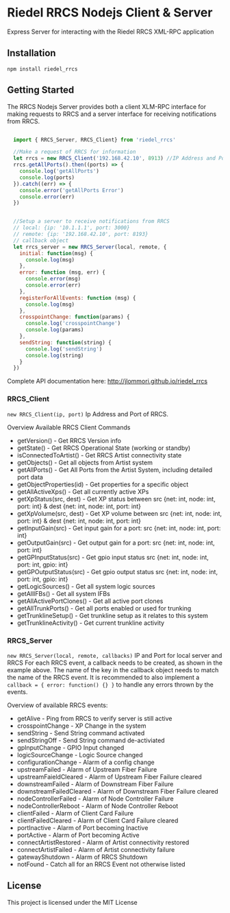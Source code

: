 # Riedel RRCS Nodejs Client & Server

Express Server for interacting with the Riedel RRCS XML-RPC application

## Installation

`npm install riedel_rrcs`

## Getting Started

The RRCS Nodejs Server provides both a client XLM-RPC interface for making requests to RRCS and a server interface for receiving notifications from RRCS.

```js

  import { RRCS_Server, RRCS_Client} from 'riedel_rrcs'

  //Make a request of RRCS for information
  let rrcs = new RRCS_Client('192.168.42.10', 8913) //IP Address and Port of RRCS
  rrcs.getAllPorts().then((ports) => {
    console.log('getAllPorts')
    console.log(ports)
  }).catch((err) => {
    console.error('getAllPorts Error')
    console.error(err)
  })


  //Setup a server to receive notifications from RRCS
  // local: {ip: '10.1.1.1', port: 3000}
  // remote: {ip: '192.168.42.10', port: 8193}
  // callback object
  let rrcs_server = new RRCS_Server(local, remote, {
    initial: function(msg) {
      console.log(msg)
    },
    error: function (msg, err) {
      console.error(msg)
      console.error(err)
    },
    registerForAllEvents: function (msg) {
      console.log(msg)
    },
    crosspointChange: function(params) {
      console.log('crosspointChange')
      console.log(params)
    },
    sendString: function(string) {
      console.log('sendString')
      console.log(string)
    }
  })

```

Complete API documentation here: http://jlommori.github.io/riedel_rrcs

### RRCS_Client

`new RRCS_Client(ip, port)` Ip Address and Port of RRCS.

Overview Available RRCS Client Commands
* getVersion() - Get RRCS Version info
* getState() - Get RRCS Operational State (working or standby)
* isConnectedToArtist() - Get RRCS Artist connectivity state
* getObjects() - Get all objects from Artist system
* getAllPorts() - Get All Ports from the Artist System, including detailed port data
* getObjectProperties(id) - Get properties for a specific object
* getAllActiveXps() - Get all currently active XPs
* getXpStatus(src, dest) - Get XP status between src {net: int, node: int, port: int} & dest {net: int, node: int, port: int}
* getXpVolume(src, dest) - Get XP volume between src {net: int, node: int, port: int} & dest {net: int, node: int, port: int}
* getInputGain(src) - Get input gain for a port: src {net: int, node: int, port: int}
* getOutputGain(src) - Get output gain for a port: src {net: int, node: int, port: int}
* getGPInputStatus(src) - Get gpio input status src {net: int, node: int, port: int, gpio: int}
* getGPOutputStatus(src) - Get gpio output status src {net: int, node: int, port: int, gpio: int}
* getLogicSources() - Get all system logic sources
* getAllIFBs() - Get all system IFBs
* getAllActivePortClones() - Get all active port clones
* getAllTrunkPorts() - Get all ports enabled or used for trunking
* getTrunklineSetup() - Get trunkline setup as it relates to this system
* getTrunklineActivity() - Get current trunkline activity


### RRCS_Server

`new RRCS_Server(local, remote, callbacks)` IP and Port for local server and RRCS
For each RRCS event, a callback needs to be created, as shown in the example above. The name of the key in the callback object needs to match the name of the RRCS event.
It is recommended to also implement a `callback = { error: function() {} }` to handle any errors thrown by the events.

Overview of available RRCS events:
* getAlive - Ping from RRCS to verify server is still active
* crosspointChange - XP Change in the system
* sendString - Send String command activated
* sendStringOff - Send String command de-activiated
* gpInputChange - GPIO Input changed
* logicSourceChange - Logic Source changed
* configurationChange - Alarm of a config change
* upstreamFailed - Alarm of Upstream Fiber Failure
* upstreamFaieldCleared - Alarm of Upstream Fiber Failure cleared
* downstreamFailed - Alarm of Downstream Fiber Failure
* downstreamFailedCleared - Alarm of Downstream Fiber Failure cleared
* nodeControllerFailed - Alarm of Node Controller Failure
* nodeControllerReboot - Alarm of Node Controller Reboot
* clientFailed - Alarm of Client Card Failure
* clientFailedCleared - Alarm of Client Card Failure cleared
* portInactive - Alarm of Port becoming Inactive
* portActive - Alarm of Port becoming Active
* connectArtistRestored - Alarm of Artist connectivity restored
* connectArtistFailed - Alarm of Artist connectivity failure
* gatewayShutdown - Alarm of RRCS Shutdown
* notFound - Catch all for an RRCS Event not otherwise listed

## License

This project is licensed under the MIT License
